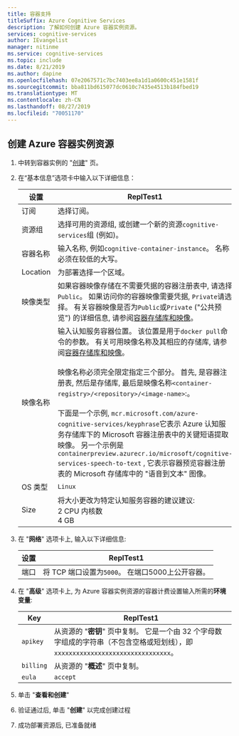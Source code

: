 ```yaml
---
title: 容器支持
titleSuffix: Azure Cognitive Services
description: 了解如何创建 Azure 容器实例资源。
services: cognitive-services
author: IEvangelist
manager: nitinme
ms.service: cognitive-services
ms.topic: include
ms.date: 8/21/2019
ms.author: dapine
ms.openlocfilehash: 07e2067571c7bc7403ee8a1d1a0600c451e1581f
ms.sourcegitcommit: bba811bd615077dc0610c7435e4513b184fbed19
ms.translationtype: MT
ms.contentlocale: zh-CN
ms.lasthandoff: 08/27/2019
ms.locfileid: "70051170"
---
```

## <a name="create-an-azure-container-instance-resource"></a>创建 Azure 容器实例资源

1. 中转到容器实例的 "[创建](https://ms.portal.azure.com/#create/Microsoft.ContainerInstances)" 页。

2. 在“基本信息”选项卡中输入以下详细信息：

    |设置|ReplTest1|
    |--|--|
    |订阅|选择订阅。|
    |资源组|选择可用的资源组, 或创建一个新的资源`cognitive-services`组 (例如)。|
    |容器名称|输入名称, 例如`cognitive-container-instance`。 名称必须在较低的大写。|
    |Location|为部署选择一个区域。|
    |映像类型|如果容器映像存储在不需要凭据的容器注册表中, 请选择`Public`。 如果访问你的容器映像需要凭据, `Private`请选择。 有关容器映像是否为`Public`或`Private` ("公共预览") 的详细信息, 请参阅[容器存储库和映像](../../cognitive-services-container-support.md#container-repositories-and-images)。 |
    |映像名称|输入认知服务容器位置。 该位置是用于`docker pull`命令的参数。 有关可用映像名称及其相应的存储库, 请参阅[容器存储库和映像](../../cognitive-services-container-support.md#container-repositories-and-images)。<br><br>映像名称必须完全限定指定三个部分。 首先, 是容器注册表, 然后是存储库, 最后是映像名称`<container-registry>/<repository>/<image-name>`:。<br><br>下面是一个示例, `mcr.microsoft.com/azure-cognitive-services/keyphrase`它表示 Azure 认知服务存储库下的 Microsoft 容器注册表中的关键短语提取映像。 另一个示例是`containerpreview.azurecr.io/microsoft/cognitive-services-speech-to-text` , 它表示容器预览容器注册表的 Microsoft 存储库中的 "语音到文本" 图像。 |
    |OS 类型|`Linux`|
    |Size|将大小更改为特定认知服务容器的建议建议:<br>2 CPU 内核数<br>4 GB

3. 在 "**网络**" 选项卡上, 输入以下详细信息:

    |设置|ReplTest1|
    |--|--|
    |端口|将 TCP 端口设置为`5000`。 在端口5000上公开容器。|

4. 在 "**高级**" 选项卡上, 为 Azure 容器实例资源的容器计费设置输入所需的**环境变量**:

    | Key | ReplTest1 |
    |--|--|
    |`apikey`|从资源的 "**密钥**" 页中复制。 它是一个由 32 个字母数字组成的字符串（不包含空格或短划线），即 `xxxxxxxxxxxxxxxxxxxxxxxxxxxxxxxx`。|
    |`billing`|从资源的 "**概述**" 页中复制。|
    |`eula`|`accept`|

1. 单击 "**查看和创建**"
1. 验证通过后, 单击 "**创建**" 以完成创建过程
1. 成功部署资源后, 已准备就绪